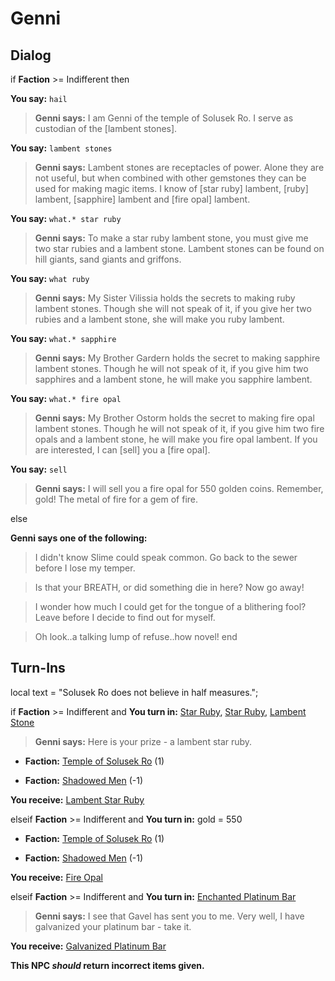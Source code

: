 # Genni


## Dialog

if **Faction** >= Indifferent then



**You say:** `hail`




>**Genni says:** I am Genni of the temple of Solusek Ro. I serve as custodian of the [lambent stones].


**You say:** `lambent stones`




>**Genni says:** Lambent stones are receptacles of power. Alone they are not useful, but when combined with other gemstones they can be used for making magic items. I know of [star ruby] lambent, [ruby] lambent, [sapphire] lambent and [fire opal] lambent.


**You say:** `what.* star ruby`




>**Genni says:** To make a star ruby lambent stone, you must give me two star rubies and a lambent stone. Lambent stones can be found on hill giants, sand giants and griffons.




**You say:** `what ruby`




>**Genni says:** My Sister Vilissia holds the secrets to making ruby lambent stones. Though she will not speak of it, if you give her two rubies and a lambent stone, she will make you ruby lambent.


**You say:** `what.* sapphire`




>**Genni says:** My Brother Gardern holds the secret to making sapphire lambent stones. Though he will not speak of it, if you give him two sapphires and a lambent stone, he will make you sapphire lambent.


**You say:** `what.* fire opal`




>**Genni says:** My Brother Ostorm holds the secret to making fire opal lambent stones. Though he will not speak of it, if you give him two fire opals and a lambent stone, he will make you fire opal lambent. If you are interested, I can [sell] you a [fire opal].


**You say:** `sell`




>**Genni says:** I will sell you a fire opal for 550 golden coins. Remember, gold! The metal of fire for a gem of fire.


else


**Genni says one of the following:**

>I didn't know Slime could speak common.  Go back to the sewer before I lose my temper.

>Is that your BREATH, or did something die in here?  Now go away!

>I wonder how much I could get for the tongue of a blithering fool?  Leave before I decide to find out for myself.

>Oh look..a talking lump of refuse..how novel!
end

## Turn-Ins



local text = "Solusek Ro does not believe in half measures.";



if **Faction** >= Indifferent and  **You turn in:** [Star Ruby](/item/10032), [Star Ruby](/item/10032), [Lambent Stone](/item/10000)


>**Genni says:** Here is your prize - a lambent star ruby.


* __Faction:__ [Temple of Solusek Ro](/faction/415) (1)


* __Faction:__ [Shadowed Men](/faction/416) (-1)


 **You receive:**  [Lambent Star Ruby](/item/10117) 

elseif **Faction** >= Indifferent and  **You turn in:** gold = 550


* __Faction:__ [Temple of Solusek Ro](/faction/415) (1)


* __Faction:__ [Shadowed Men](/faction/416) (-1)


 **You receive:**  [Fire Opal](/item/10031) 

elseif **Faction** >= Indifferent and  **You turn in:** [Enchanted Platinum Bar](/item/16507)


>**Genni says:** I see that Gavel has sent you to me. Very well, I have galvanized your platinum bar - take it.


 **You receive:**  [Galvanized Platinum Bar](/item/19047) 

**This NPC *should* return incorrect items given.**





